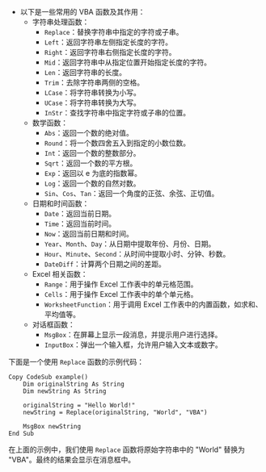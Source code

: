 - 以下是一些常用的 VBA 函数及其作用：
  - 字符串处理函数：
    - `Replace`：替换字符串中指定的字符或子串。
    - `Left`：返回字符串左侧指定长度的字符。
    - `Right`：返回字符串右侧指定长度的字符。
    - `Mid`：返回字符串中从指定位置开始指定长度的字符。
    - `Len`：返回字符串的长度。
    - `Trim`：去除字符串两侧的空格。
    - `LCase`：将字符串转换为小写。
    - `UCase`：将字符串转换为大写。
    - `InStr`：查找字符串中指定字符或子串的位置。
  - 数学函数：
    - `Abs`：返回一个数的绝对值。
    - `Round`：将一个数四舍五入到指定的小数位数。
    - `Int`：返回一个数的整数部分。
    - `Sqrt`：返回一个数的平方根。
    - `Exp`：返回以 e 为底的指数幂。
    - `Log`：返回一个数的自然对数。
    - `Sin`、`Cos`、`Tan`：返回一个角度的正弦、余弦、正切值。
  - 日期和时间函数：
    - `Date`：返回当前日期。
    - `Time`：返回当前时间。
    - `Now`：返回当前日期和时间。
    - `Year`、`Month`、`Day`：从日期中提取年份、月份、日期。
    - `Hour`、`Minute`、`Second`：从时间中提取小时、分钟、秒数。
    - `DateDiff`：计算两个日期之间的差距。
  - Excel 相关函数：
    - `Range`：用于操作 Excel 工作表中的单元格范围。
    - `Cells`：用于操作 Excel 工作表中的单个单元格。
    - `WorksheetFunction`：用于调用 Excel 工作表中的内置函数，如求和、平均值等。
  - 对话框函数：
    - `MsgBox`：在屏幕上显示一段消息，并提示用户进行选择。
    - `InputBox`：弹出一个输入框，允许用户输入文本或数字。

下面是一个使用 `Replace` 函数的示例代码：

```
Copy CodeSub example()
    Dim originalString As String
    Dim newString As String

    originalString = "Hello World!"
    newString = Replace(originalString, "World", "VBA")

    MsgBox newString
End Sub
```

在上面的示例中，我们使用 `Replace` 函数将原始字符串中的 "World" 替换为 "VBA"。最终的结果会显示在消息框中。